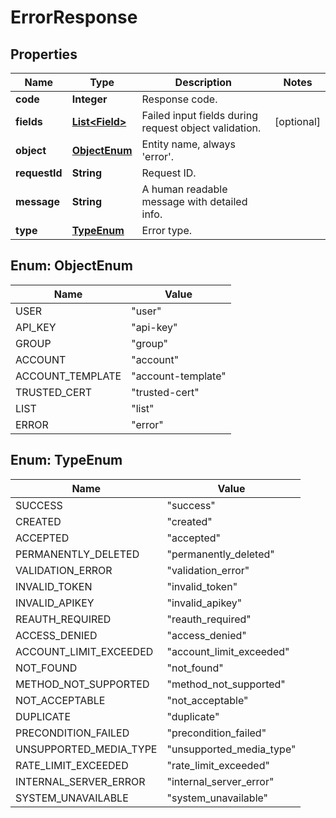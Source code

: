 
# ErrorResponse

## Properties
Name | Type | Description | Notes
------------ | ------------- | ------------- | -------------
**code** | **Integer** | Response code. | 
**fields** | [**List&lt;Field&gt;**](Field.md) | Failed input fields during request object validation. |  [optional]
**object** | [**ObjectEnum**](#ObjectEnum) | Entity name, always &#39;error&#39;. | 
**requestId** | **String** | Request ID. | 
**message** | **String** | A human readable message with detailed info. | 
**type** | [**TypeEnum**](#TypeEnum) | Error type. | 


<a name="ObjectEnum"></a>
## Enum: ObjectEnum
Name | Value
---- | -----
USER | &quot;user&quot;
API_KEY | &quot;api-key&quot;
GROUP | &quot;group&quot;
ACCOUNT | &quot;account&quot;
ACCOUNT_TEMPLATE | &quot;account-template&quot;
TRUSTED_CERT | &quot;trusted-cert&quot;
LIST | &quot;list&quot;
ERROR | &quot;error&quot;


<a name="TypeEnum"></a>
## Enum: TypeEnum
Name | Value
---- | -----
SUCCESS | &quot;success&quot;
CREATED | &quot;created&quot;
ACCEPTED | &quot;accepted&quot;
PERMANENTLY_DELETED | &quot;permanently_deleted&quot;
VALIDATION_ERROR | &quot;validation_error&quot;
INVALID_TOKEN | &quot;invalid_token&quot;
INVALID_APIKEY | &quot;invalid_apikey&quot;
REAUTH_REQUIRED | &quot;reauth_required&quot;
ACCESS_DENIED | &quot;access_denied&quot;
ACCOUNT_LIMIT_EXCEEDED | &quot;account_limit_exceeded&quot;
NOT_FOUND | &quot;not_found&quot;
METHOD_NOT_SUPPORTED | &quot;method_not_supported&quot;
NOT_ACCEPTABLE | &quot;not_acceptable&quot;
DUPLICATE | &quot;duplicate&quot;
PRECONDITION_FAILED | &quot;precondition_failed&quot;
UNSUPPORTED_MEDIA_TYPE | &quot;unsupported_media_type&quot;
RATE_LIMIT_EXCEEDED | &quot;rate_limit_exceeded&quot;
INTERNAL_SERVER_ERROR | &quot;internal_server_error&quot;
SYSTEM_UNAVAILABLE | &quot;system_unavailable&quot;



